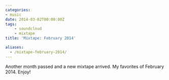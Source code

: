 ```yaml
---
categories:
- music
date: 2014-03-02T00:00:00Z
tags:
    - soundcloud
    - mixtape
title: 'Mixtape: February 2014'

aliases:
  - /mixtape-february-2014/
---
```


Another month passed and a new mixtape arrived. My favorites of February 2014. Enjoy!

<iframe width="100%" height="450" scrolling="no" frameborder="no", "https://w.soundcloud.com/player/?url=https%3A//api.soundcloud.com/playlists/22172425%3Fsecret_token%3Ds-tPeCl&amp;auto_play=false&amp;hide_related=false&amp;visual=true"></iframe>
